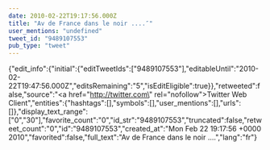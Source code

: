```yaml
---
date: 2010-02-22T19:17:56.000Z
title: "Av de France dans le noir ....″"
user_mentions: "undefined"
tweet_id: "9489107553"
pub_type: "tweet"
---
```

{"edit_info":{"initial":{"editTweetIds":["9489107553"],"editableUntil":"2010-02-22T19:47:56.000Z","editsRemaining":"5","isEditEligible":true}},"retweeted":false,"source":"<a href=\"http://twitter.com\" rel=\"nofollow\">Twitter Web Client</a>","entities":{"hashtags":[],"symbols":[],"user_mentions":[],"urls":[]},"display_text_range":["0","30"],"favorite_count":"0","id_str":"9489107553","truncated":false,"retweet_count":"0","id":"9489107553","created_at":"Mon Feb 22 19:17:56 +0000 2010","favorited":false,"full_text":"Av de France dans le noir ....","lang":"fr"}
